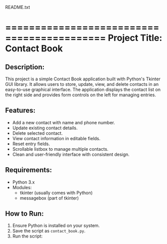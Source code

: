 README.txt

===========================================
Project Title: Contact Book
===========================================

Description:
------------
This project is a simple Contact Book application built with Python's Tkinter GUI library. 
It allows users to store, update, view, and delete contacts in an easy-to-use graphical 
interface. The application displays the contact list on the right side and provides form 
controls on the left for managing entries.

Features:
---------
- Add a new contact with name and phone number.
- Update existing contact details.
- Delete selected contact.
- View contact information in editable fields.
- Reset entry fields.
- Scrollable listbox to manage multiple contacts.
- Clean and user-friendly interface with consistent design.

Requirements:
-------------
- Python 3.x
- Modules:
  - tkinter (usually comes with Python)
  - messagebox (part of tkinter)

How to Run:
-----------
1. Ensure Python is installed on your system.
2. Save the script as `contact_book.py`.
3. Run the script:
